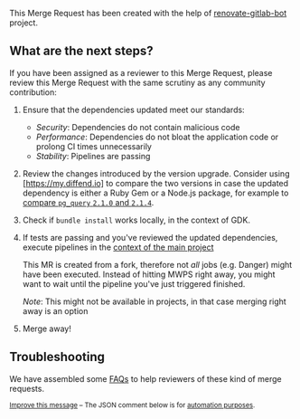 This Merge Request has been created with the help of [renovate-gitlab-bot] project.

## What are the next steps?

If you have been assigned as a reviewer to this Merge Request,
please review this Merge Request with the same scrutiny as any community contribution:

1.  Ensure that the dependencies updated meet our standards:

    - _Security_: Dependencies do not contain malicious code
    - _Performance_: Dependencies do not bloat the application code or prolong CI times unnecessarily
    - _Stability_: Pipelines are passing

2.  Review the changes introduced by the version upgrade. Consider using [https://my.diffend.io] to compare the two versions in case the updated dependency is either a Ruby Gem or a Node.js package, for example to [compare `pg_query` `2.1.0` and `2.1.4`](https://my.diffend.io/gems/pg_query/2.1.0/2.1.4).

3. Check if `bundle install` works locally, in the context of GDK.

4.  If tests are passing and you've reviewed the updated dependencies, execute pipelines in the [context of the main project][main_context]

    This MR is created from a fork, therefore not _all_ jobs (e.g. Danger) might have been executed.
    Instead of hitting MWPS right away, you might want to wait until the pipeline you've just triggered finished.

    _Note_: This might not be available in projects, in that case merging right away is an option

5.  Merge away!

## Troubleshooting

We have assembled some [FAQs] to help reviewers of these kind of merge requests.

<small>

[Improve this message][message_source] – The JSON comment below is for [automation purposes][process].

</small>

[renovate-gitlab-bot]: https://gitlab.com/gitlab-org/frontend/renovate-gitlab-bot
[main_context]: https://docs.gitlab.com/ee/ci/pipelines/merge_request_pipelines.html#run-pipelines-in-the-parent-project
[message_source]: https://gitlab.com/gitlab-org/frontend/renovate-gitlab-bot/-/blob/main/renovate/comment_templates/default.md
[process]: https://gitlab.com/gitlab-org/frontend/renovate-gitlab-bot/-/blob/main/docs/process.md

[FAQs]: https://gitlab.com/gitlab-org/frontend/renovate-gitlab-bot/-/blob/main/docs/faq.md
